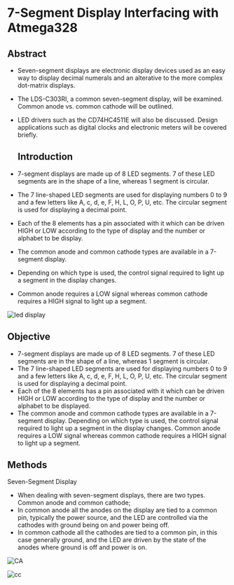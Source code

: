 # 7-Segment Display Interfacing with Atmega328 #

## Abstract
- Seven-segment displays are electronic display devices used as an easy way to display decimal numerals and an alterative to the more complex dot-matrix displays.
- The LDS-C303RI, a common seven-segment display, will be examined. Common anode vs. common cathode will be outlined.
- LED drivers such as the CD74HC4511E will also be discussed. Design applications such as digital
  clocks and electronic meters will be covered briefly.
  
  ## Introduction
 - 7-segment displays are made up of 8 LED segments. 7 of these LED segments are in the shape of a line, whereas 1 segment is circular.
 - The 7 line-shaped LED segments are used for displaying numbers 0 to 9 and a few letters like A, c, d, e, F, H, L, O, P, U, etc. The circular segment is used for          displaying a decimal point.
 - Each of the 8 elements has a pin associated with it which can be driven HIGH or LOW according to the type of display and the number or alphabet to be display.
 - The common anode and common cathode types are available in a 7-segment display. 
 - Depending on which type is used, the control signal required to light up a segment in  the display changes.
 - Common anode requires a LOW signal whereas common cathode requires a HIGH signal to light up a segment.
 
 ![led display](https://user-images.githubusercontent.com/101447131/164503048-25fe51e0-c664-4582-b301-e9f64cd382c3.jpg)

## Objective
 - 7-segment displays are made up of 8 LED segments. 7 of these LED segments are in the shape of a line, whereas 1 segment is circular.
 - The 7 line-shaped LED segments are used for displaying numbers 0 to 9 and a few letters like A, c, d, e, F, H, L, O, P, U, etc. The circular      segment is used for displaying a decimal point.
 - Each of the 8 elements has a pin associated with it which can be driven HIGH or LOW according to the type of display and the number or alphabet    to be displayed.
 - The common anode and common cathode types are available in a 7-segment display. Depending on which type is used, the control signal required to    light up a segment in    the display changes. Common anode requires a LOW signal whereas common cathode requires a HIGH signal to light up a      segment.

## Methods
  Seven-Segment Display
  - When dealing with seven-segment displays, there are two types. Common anode and common cathode; 
  - In common anode all the anodes on the display are tied to a common pin, typically the power source, and the LED are controlled via the             cathodes with ground being on     and power being off.
  - In common cathode all the cathodes are tied to a common pin, in this case generally ground, and the LED are driven by the state of the anodes      where ground is off and power is on. 
 
  ![CA](https://user-images.githubusercontent.com/101447131/164504368-8bb93fef-9ec7-4203-8eec-278a26a337a0.jpg)

  ![cc](https://user-images.githubusercontent.com/101447131/164504410-fc7b9787-7796-4bc6-badd-188e545654c5.jpg)
